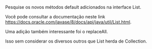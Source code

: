 Pesquise os novos métodos default adicionados na interface List.

Você pode consultar a documentação neste link
https://docs.oracle.com/javase/8/docs/api/java/util/List.html.

Uma adição também interessante foi o replaceAll.

Isso sem considerar os diversos outros que List herda de Collection.